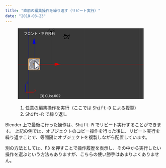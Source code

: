 ```yaml
---
title: "直前の編集操作を繰り返す（リピート実行）"
date: "2018-03-23"
---
```


<figure>
  <img src="repeat.gif" />
  <figcaption>
    <ol>
      <li>任意の編集操作を実行（ここでは <kbd>Shift-D</kbd> による複製）</li>
      <li><kbd>Shift-R</kbd> で繰り返し</li>
    </ol>
  </figcaption>
</figure>

Blender 上で最後に行った操作は、<kbd>Shift-R</kbd> でリピート実行することができます。
上記の例では、オブジェクトのコピー操作を行った後に、リピート実行を繰り返すことで、等間隔にオブジェクトを複製しながら配置しています。

別の方法としては、<kbd>F3</kbd> を押すことで操作履歴を表示し、その中から実行したい操作を選ぶという方法もありますが、こちらの使い勝手はあまりよくありません。

